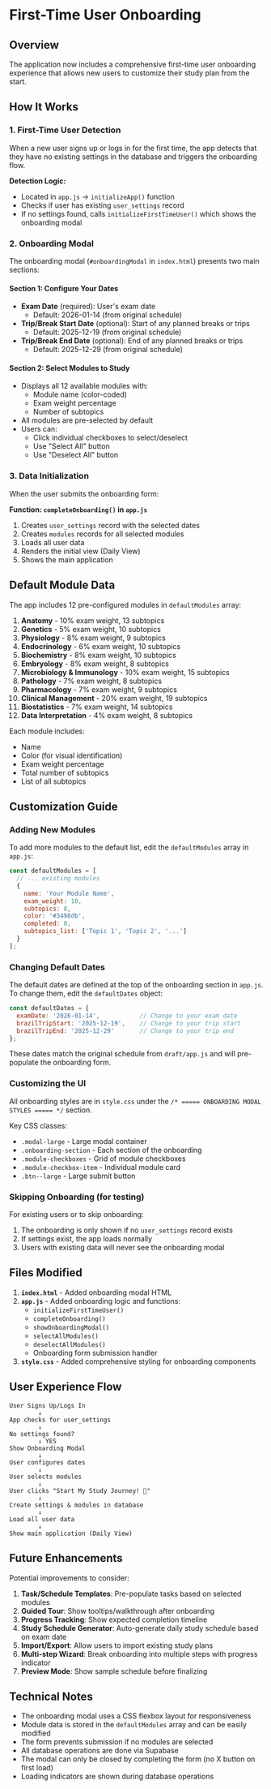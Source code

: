 # First-Time User Onboarding

## Overview

The application now includes a comprehensive first-time user onboarding experience that allows new users to customize their study plan from the start.

## How It Works

### 1. First-Time User Detection

When a new user signs up or logs in for the first time, the app detects that they have no existing settings in the database and triggers the onboarding flow.

**Detection Logic:**
- Located in `app.js` → `initializeApp()` function
- Checks if user has existing `user_settings` record
- If no settings found, calls `initializeFirstTimeUser()` which shows the onboarding modal

### 2. Onboarding Modal

The onboarding modal (`#onboardingModal` in `index.html`) presents two main sections:

#### Section 1: Configure Your Dates
- **Exam Date** (required): User's exam date
  - Default: 2026-01-14 (from original schedule)
- **Trip/Break Start Date** (optional): Start of any planned breaks or trips
  - Default: 2025-12-19 (from original schedule)
- **Trip/Break End Date** (optional): End of any planned breaks or trips
  - Default: 2025-12-29 (from original schedule)

#### Section 2: Select Modules to Study
- Displays all 12 available modules with:
  - Module name (color-coded)
  - Exam weight percentage
  - Number of subtopics
- All modules are pre-selected by default
- Users can:
  - Click individual checkboxes to select/deselect
  - Use "Select All" button
  - Use "Deselect All" button

### 3. Data Initialization

When the user submits the onboarding form:

**Function: `completeOnboarding()` in `app.js`**

1. Creates `user_settings` record with the selected dates
2. Creates `modules` records for all selected modules
3. Loads all user data
4. Renders the initial view (Daily View)
5. Shows the main application

## Default Module Data

The app includes 12 pre-configured modules in `defaultModules` array:

1. **Anatomy** - 10% exam weight, 13 subtopics
2. **Genetics** - 5% exam weight, 10 subtopics
3. **Physiology** - 8% exam weight, 9 subtopics
4. **Endocrinology** - 6% exam weight, 10 subtopics
5. **Biochemistry** - 8% exam weight, 10 subtopics
6. **Embryology** - 8% exam weight, 8 subtopics
7. **Microbiology & Immunology** - 10% exam weight, 15 subtopics
8. **Pathology** - 7% exam weight, 8 subtopics
9. **Pharmacology** - 7% exam weight, 9 subtopics
10. **Clinical Management** - 20% exam weight, 19 subtopics
11. **Biostatistics** - 7% exam weight, 14 subtopics
12. **Data Interpretation** - 4% exam weight, 8 subtopics

Each module includes:
- Name
- Color (for visual identification)
- Exam weight percentage
- Total number of subtopics
- List of all subtopics

## Customization Guide

### Adding New Modules

To add more modules to the default list, edit the `defaultModules` array in `app.js`:

```javascript
const defaultModules = [
  // ... existing modules
  { 
    name: 'Your Module Name',
    exam_weight: 10,
    subtopics: 8,
    color: '#3498db',
    completed: 0,
    subtopics_list: ['Topic 1', 'Topic 2', '...']
  }
];
```

### Changing Default Dates

The default dates are defined at the top of the onboarding section in `app.js`. To change them, edit the `defaultDates` object:

```javascript
const defaultDates = {
  examDate: '2026-01-14',           // Change to your exam date
  brazilTripStart: '2025-12-19',    // Change to your trip start
  brazilTripEnd: '2025-12-29'       // Change to your trip end
};
```

These dates match the original schedule from `draft/app.js` and will pre-populate the onboarding form.

### Customizing the UI

All onboarding styles are in `style.css` under the `/* ===== ONBOARDING MODAL STYLES ===== */` section.

Key CSS classes:
- `.modal-large` - Large modal container
- `.onboarding-section` - Each section of the onboarding
- `.module-checkboxes` - Grid of module checkboxes
- `.module-checkbox-item` - Individual module card
- `.btn--large` - Large submit button

### Skipping Onboarding (for testing)

For existing users or to skip onboarding:

1. The onboarding is only shown if no `user_settings` record exists
2. If settings exist, the app loads normally
3. Users with existing data will never see the onboarding modal

## Files Modified

1. **`index.html`** - Added onboarding modal HTML
2. **`app.js`** - Added onboarding logic and functions:
   - `initializeFirstTimeUser()`
   - `completeOnboarding()`
   - `showOnboardingModal()`
   - `selectAllModules()`
   - `deselectAllModules()`
   - Onboarding form submission handler
3. **`style.css`** - Added comprehensive styling for onboarding components

## User Experience Flow

```
User Signs Up/Logs In
        ↓
App checks for user_settings
        ↓
No settings found?
        ↓ YES
Show Onboarding Modal
        ↓
User configures dates
        ↓
User selects modules
        ↓
User clicks "Start My Study Journey! 🚀"
        ↓
Create settings & modules in database
        ↓
Load all user data
        ↓
Show main application (Daily View)
```

## Future Enhancements

Potential improvements to consider:

1. **Task/Schedule Templates**: Pre-populate tasks based on selected modules
2. **Guided Tour**: Show tooltips/walkthrough after onboarding
3. **Progress Tracking**: Show expected completion timeline
4. **Study Schedule Generator**: Auto-generate daily study schedule based on exam date
5. **Import/Export**: Allow users to import existing study plans
6. **Multi-step Wizard**: Break onboarding into multiple steps with progress indicator
7. **Preview Mode**: Show sample schedule before finalizing

## Technical Notes

- The onboarding modal uses a CSS flexbox layout for responsiveness
- Module data is stored in the `defaultModules` array and can be easily modified
- The form prevents submission if no modules are selected
- All database operations are done via Supabase
- The modal can only be closed by completing the form (no X button on first load)
- Loading indicators are shown during database operations


